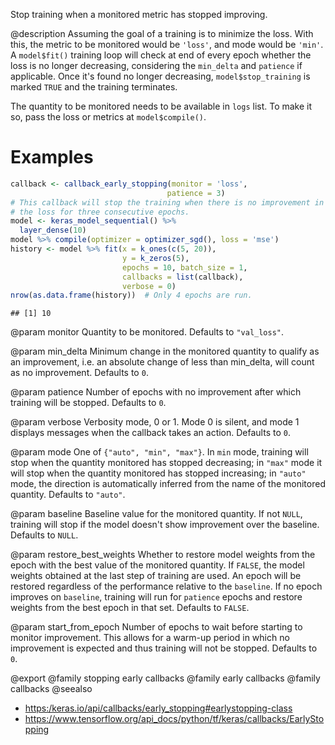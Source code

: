Stop training when a monitored metric has stopped improving.

@description
Assuming the goal of a training is to minimize the loss. With this, the
metric to be monitored would be `'loss'`, and mode would be `'min'`. A
`model$fit()` training loop will check at end of every epoch whether
the loss is no longer decreasing, considering the `min_delta` and
`patience` if applicable. Once it's found no longer decreasing,
`model$stop_training` is marked `TRUE` and the training terminates.

The quantity to be monitored needs to be available in `logs` list.
To make it so, pass the loss or metrics at `model$compile()`.

# Examples

```r
callback <- callback_early_stopping(monitor = 'loss',
                                   patience = 3)
# This callback will stop the training when there is no improvement in
# the loss for three consecutive epochs.
model <- keras_model_sequential() %>%
  layer_dense(10)
model %>% compile(optimizer = optimizer_sgd(), loss = 'mse')
history <- model %>% fit(x = k_ones(c(5, 20)),
                         y = k_zeros(5),
                         epochs = 10, batch_size = 1,
                         callbacks = list(callback),
                         verbose = 0)
nrow(as.data.frame(history))  # Only 4 epochs are run.
```

```
## [1] 10
```

@param monitor
Quantity to be monitored. Defaults to `"val_loss"`.

@param min_delta
Minimum change in the monitored quantity to qualify as an
improvement, i.e. an absolute change of less than min_delta, will
count as no improvement. Defaults to `0`.

@param patience
Number of epochs with no improvement after which training will
be stopped. Defaults to `0`.

@param verbose
Verbosity mode, 0 or 1. Mode 0 is silent, and mode 1 displays
messages when the callback takes an action. Defaults to `0`.

@param mode
One of `{"auto", "min", "max"}`. In `min` mode, training will stop
when the quantity monitored has stopped decreasing; in `"max"` mode
it will stop when the quantity monitored has stopped increasing; in
`"auto"` mode, the direction is automatically inferred from the name
of the monitored quantity. Defaults to `"auto"`.

@param baseline
Baseline value for the monitored quantity. If not `NULL`,
training will stop if the model doesn't show improvement over the
baseline. Defaults to `NULL`.

@param restore_best_weights
Whether to restore model weights from the epoch
with the best value of the monitored quantity. If `FALSE`, the model
weights obtained at the last step of training are used. An epoch
will be restored regardless of the performance relative to the
`baseline`. If no epoch improves on `baseline`, training will run
for `patience` epochs and restore weights from the best epoch in
that set. Defaults to `FALSE`.

@param start_from_epoch
Number of epochs to wait before starting to monitor
improvement. This allows for a warm-up period in which no
improvement is expected and thus training will not be stopped.
Defaults to `0`.

@export
@family stopping early callbacks
@family early callbacks
@family callbacks
@seealso
+ <https:/keras.io/api/callbacks/early_stopping#earlystopping-class>
+ <https://www.tensorflow.org/api_docs/python/tf/keras/callbacks/EarlyStopping>
